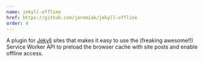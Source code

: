 ```yaml
---
name: jekyll-offline
href: https://github.com/jeremiak/jekyll-offline
order: 4
---
```


A plugin for [Jekyll](https://jekyllrb.com) sites that makes it easy to use the (freaking awesome!!) Service Worker API to preload the browser cache with site posts and enable offline access.

